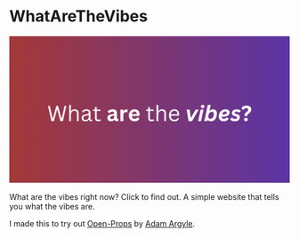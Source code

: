 # WhatAreTheVibes

<img src="public/og-banner-whatarethevibes.png" alt="What are the vibes?"/>

What are the vibes right now? Click to find out. A simple website that tells you what the vibes are.

I made this to try out [Open-Props](https://open-props.style) by [Adam Argyle](https://twitter.com/argyleink).

